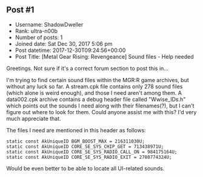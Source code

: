 ## Post #1
- Username: ShadowDweller
- Rank: ultra-n00b
- Number of posts: 1
- Joined date: Sat Dec 30, 2017 5:06 pm
- Post datetime: 2017-12-30T09:24:56+00:00
- Post Title: [Metal Gear Rising: Revengeance] Sound files - Help needed

Greetings. Not sure if it's a correct forum section to post this in...

I'm trying to find certain sound files within the MGR:R game archives, but without any luck so far. A stream.cpk file contains only 278 sound files (which alone is weird enough), and those I need aren't among them. A data002.cpk archive contains a debug header file called "Wwise_IDs.h" which points out the sounds I need along with their filenames(?), but I can't figure out where to look for them. Could anyone assist me with this? I'd very much appreciate that.

The files I need are mentioned in this header as follows:

```
static const AkUniqueID BGM_BOOST_MAX = 216311030U;
static const AkUniqueID CORE_SE_SYS_CHIP_GET = 713438971U;
static const AkUniqueID CORE_SE_SYS_RADIO_CALL_ON = 984175164U;
static const AkUniqueID CORE_SE_SYS_RADIO_EXIT = 2780774324U;

```


Would be even better to be able to locate all UI-related sounds.
